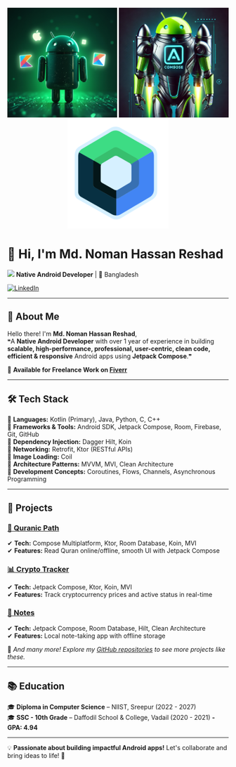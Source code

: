 <p align="center">
  <img src="https://github.com/nomanreshad/nomanreshad/blob/main/android-robot.png" width="250"/>
  <img src="https://github.com/nomanreshad/nomanreshad/blob/main/android-robot-jetpack-compose-logo.png" width="250"/>
  <img src="https://github.com/nomanreshad/nomanreshad/blob/main/compose-logo.png" width="230"/>
</p>

# 👋 Hi, I'm Md. Noman Hassan Reshad  
<img src="https://upload.wikimedia.org/wikipedia/commons/6/66/Android_robot.png" width="25"/> **Native Android Developer** | 📍 Bangladesh  

[![LinkedIn](https://img.shields.io/badge/LinkedIn-nomanreshad-0077B5?style=flat&logo=linkedin)](https://linkedin.com/in/nomanreshad)  

---

## 📝 About Me  
Hello there! I'm **Md. Noman Hassan Reshad**,  
❝A **Native Android Developer** with over 1 year of experience in building **scalable, high-performance, professional, user-centric, clean code, efficient & responsive** Android apps using **Jetpack Compose**.❞  

💼 **Available for Freelance Work on [Fiverr](https://www.fiverr.com/noman_reshad)**

---

## 🛠 Tech Stack  
🔹 **Languages:** Kotlin (Primary), Java, Python, C, C++  
🔹 **Frameworks & Tools:** Android SDK, Jetpack Compose, Room, Firebase, Git, GitHub  
🔹 **Dependency Injection:** Dagger Hilt, Koin  
🔹 **Networking:** Retrofit, Ktor (RESTful APIs)  
🔹 **Image Loading:** Coil  
🔹 **Architecture Patterns:** MVVM, MVI, Clean Architecture  
🔹 **Development Concepts:** Coroutines, Flows, Channels, Asynchronous Programming  

---

## 🚀 Projects  

### [📖 Quranic Path](https://github.com/QuranicPath)  
✔ **Tech:** Compose Multiplatform, Ktor, Room Database, Koin, MVI  
✔ **Features:** Read Quran online/offline, smooth UI with Jetpack Compose  

### [📊 Crypto Tracker](https://github.com/CryptoTracker)  
✔ **Tech:** Jetpack Compose, Ktor, Koin, MVI  
✔ **Features:** Track cryptocurrency prices and active status in real-time  

### [📝 Notes](https://github.com/Notes)  
✔ **Tech:** Jetpack Compose, Room Database, Hilt, Clean Architecture  
✔ **Features:** Local note-taking app with offline storage  

🔹 *And many more! Explore my [GitHub repositories](https://github.com/nomanreshad) to see more projects like these.*  

---

## 📚 Education  
🎓 **Diploma in Computer Science** – NIIST, Sreepur (2022 - 2027)  
🎓 **SSC - 10th Grade** – Daffodil School & College, Vadail (2020 - 2021) **- GPA: 4.94**  

---

💡 **Passionate about building impactful Android apps!** Let's collaborate and bring ideas to life! 🚀  
